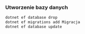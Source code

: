 ### Utworzenie bazy danych

```bash
dotnet ef database drop
dotnet ef migrations add Migracja
dotnet ef database update
```


